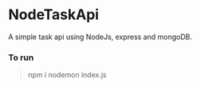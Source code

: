 # NodeTaskApi
A simple task api using NodeJs, express and mongoDB.
### To run
> npm i
> nodemon index.js
